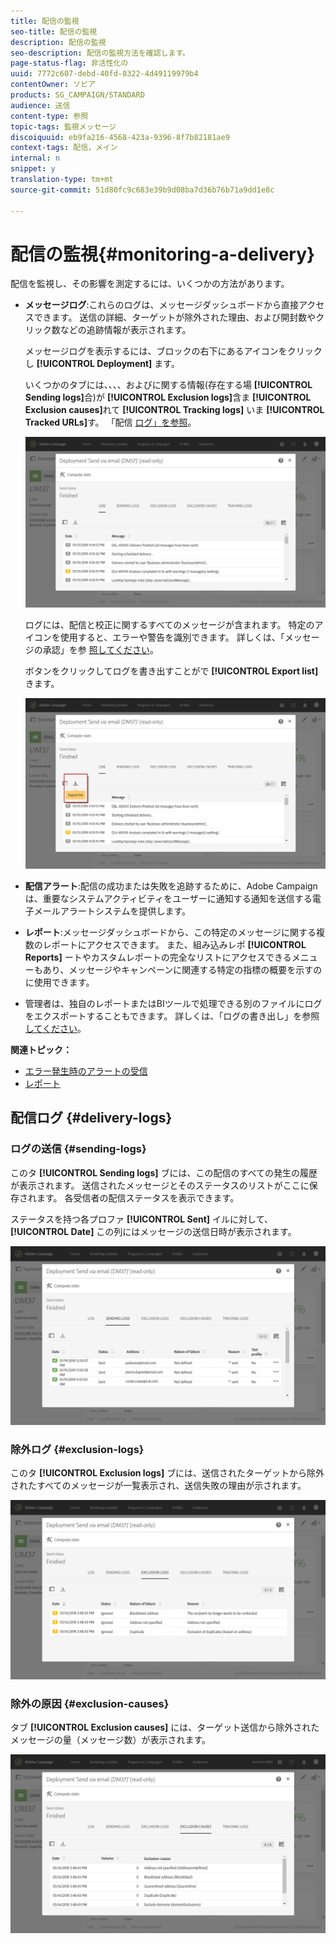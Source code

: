 ```yaml
---
title: 配信の監視
seo-title: 配信の監視
description: 配信の監視
seo-description: 配信の監視方法を確認します。
page-status-flag: 非活性化の
uuid: 7772c607-debd-40fd-8322-4d49119979b4
contentOwner: ソビア
products: SG_CAMPAIGN/STANDARD
audience: 送信
content-type: 参照
topic-tags: 監視メッセージ
discoiquuid: eb9fa216-4568-423a-9396-8f7b82181ae9
context-tags: 配信，メイン
internal: n
snippet: y
translation-type: tm+mt
source-git-commit: 51d80fc9c683e39b9d08ba7d36b76b71a9dd1e8c

---
```



# 配信の監視{#monitoring-a-delivery}

配信を監視し、その影響を測定するには、いくつかの方法があります。

* **メッセージログ**:これらのログは、メッセージダッシュボードから直接アクセスできます。 送信の詳細、ターゲットが除外された理由、および開封数やクリック数などの追跡情報が表示されます。

   メッセージログを表示するには、ブロックの右下にあるアイコンをクリックし **[!UICONTROL Deployment]** ます。

   いくつかのタブには、、、、およびに関する情報(存在する場 **[!UICONTROL Sending logs]**&#x200B;合)が **[!UICONTROL Exclusion logs]**&#x200B;含ま **[!UICONTROL Exclusion causes]**&#x200B;れて **[!UICONTROL Tracking logs]** いま **[!UICONTROL Tracked URLs]**&#x200B;す。 「配信 [ログ」を参照](#delivery-logs)。

   ![](assets/sending_delivery1.png)

   ログには、配信と校正に関するすべてのメッセージが含まれます。 特定のアイコンを使用すると、エラーや警告を識別できます。 詳しくは、「メッセージの承認」を参 [照してください](../../sending/using/previewing-messages.md)。

   ボタンをクリックしてログを書き出すことがで **[!UICONTROL Export list]** きます。

   ![](assets/sending_delivery2.png)

* **配信アラート**:配信の成功または失敗を追跡するために、Adobe Campaignは、重要なシステムアクティビティをユーザーに通知する通知を送信する電子メールアラートシステムを提供します。
* **レポート**:メッセージダッシュボードから、この特定のメッセージに関する複数のレポートにアクセスできます。 また、組み込みレポ **[!UICONTROL Reports]** ートやカスタムレポートの完全なリストにアクセスできるメニューもあり、メッセージやキャンペーンに関連する特定の指標の概要を示すのに使用できます。
* 管理者は、独自のレポートまたはBIツールで処理できる別のファイルにログをエクスポートすることもできます。 詳しくは、「ログの書き出し」を参照 [してください](../../automating/using/exporting-logs.md)。

**関連トピック：**

* [エラー発生時のアラートの受信](../../sending/using/receiving-alerts-when-failures-happen.md)
* [レポート](../../reporting/using/about-dynamic-reports.md)

## 配信ログ {#delivery-logs}

### ログの送信 {#sending-logs}

このタ **[!UICONTROL Sending logs]** ブには、この配信のすべての発生の履歴が表示されます。 送信されたメッセージとそのステータスのリストがここに保存されます。 各受信者の配信ステータスを表示できます。

ステータスを持つ各プロファ **[!UICONTROL Sent]** イルに対して、 **[!UICONTROL Date]** この列にはメッセージの送信日時が表示されます。

![](assets/sending_delivery3.png)

### 除外ログ {#exclusion-logs}

このタ **[!UICONTROL Exclusion logs]** ブには、送信されたターゲットから除外されたすべてのメッセージが一覧表示され、送信失敗の理由が示されます。

![](assets/sending_delivery4.png)

### 除外の原因 {#exclusion-causes}

タブ **[!UICONTROL Exclusion causes]** には、ターゲット送信から除外されたメッセージの量（メッセージ数）が表示されます。

![](assets/sending_delivery5.png)

